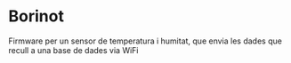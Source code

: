 # Borinot
Firmware per un sensor de temperatura i humitat, que envia les dades que recull a una base de dades via WiFi
